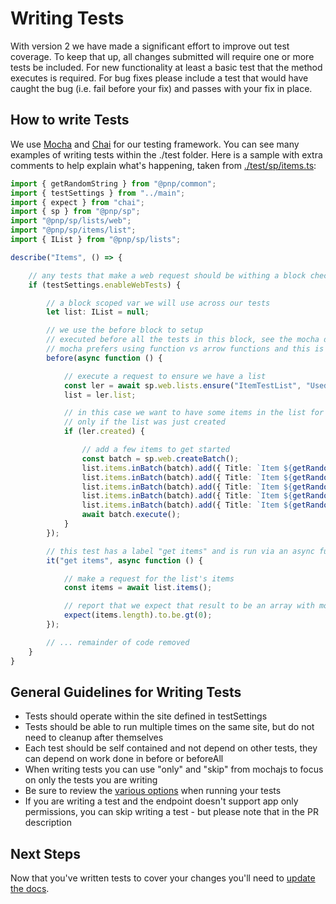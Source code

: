# Writing Tests

With version 2 we have made a significant effort to improve out test coverage. To keep that up, all changes submitted will require one or more tests be included. For new functionality at least a basic test that the method executes is required. For bug fixes please include a test that would have caught the bug (i.e. fail before your fix) and passes with your fix in place.

## How to write Tests

We use [Mocha](https://mochajs.org/) and [Chai](https://www.chaijs.com/) for our testing framework. You can see many examples of writing tests within the ./test folder. Here is a sample with extra comments to help explain what's happening, taken from [./test/sp/items.ts](https://github.com/pnp/pnpjs/blob/master/test/sp/items.ts):

```ts
import { getRandomString } from "@pnp/common";
import { testSettings } from "../main";
import { expect } from "chai";
import { sp } from "@pnp/sp";
import "@pnp/sp/lists/web";
import "@pnp/sp/items/list";
import { IList } from "@pnp/sp/lists";

describe("Items", () => {

    // any tests that make a web request should be withing a block checking if web tests are enabled
    if (testSettings.enableWebTests) {

        // a block scoped var we will use across our tests
        let list: IList = null;

        // we use the before block to setup
        // executed before all the tests in this block, see the mocha docs for more details
        // mocha prefers using function vs arrow functions and this is recommended
        before(async function () {

            // execute a request to ensure we have a list
            const ler = await sp.web.lists.ensure("ItemTestList", "Used to test item operations");
            list = ler.list;

            // in this case we want to have some items in the list for testing so we add those
            // only if the list was just created
            if (ler.created) {

                // add a few items to get started
                const batch = sp.web.createBatch();
                list.items.inBatch(batch).add({ Title: `Item ${getRandomString(4)}` });
                list.items.inBatch(batch).add({ Title: `Item ${getRandomString(4)}` });
                list.items.inBatch(batch).add({ Title: `Item ${getRandomString(4)}` });
                list.items.inBatch(batch).add({ Title: `Item ${getRandomString(4)}` });
                list.items.inBatch(batch).add({ Title: `Item ${getRandomString(4)}` });
                await batch.execute();
            }
        });

        // this test has a label "get items" and is run via an async function
        it("get items", async function () {

            // make a request for the list's items
            const items = await list.items();

            // report that we expect that result to be an array with more than 0 items
            expect(items.length).to.be.gt(0);
        });

        // ... remainder of code removed
    }
}
```

## General Guidelines for Writing Tests

- Tests should operate within the site defined in testSettings
- Tests should be able to run multiple times on the same site, but do not need to cleanup after themselves
- Each test should be self contained and not depend on other tests, they can depend on work done in before or beforeAll
- When writing tests you can use "only" and "skip" from mochajs to focus on only the tests you are writing
- Be sure to review the [various options](../npm-scripts.md#test) when running your tests
- If you are writing a test and the endpoint doesn't support app only permissions, you can skip writing a test - but please note that in the PR description

## Next Steps

Now that you've written tests to cover your changes you'll need to [update the docs](./documentation.md).
